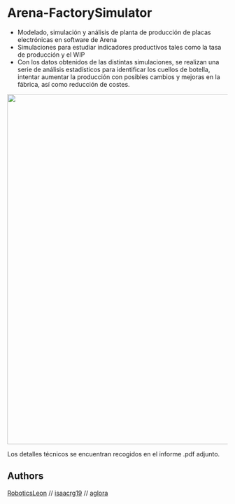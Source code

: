 # Arena-FactorySimulator
- Modelado, simulación y análisis de planta de producción de placas electrónicas en software de Arena
- Simulaciones para estudiar indicadores productivos tales como la tasa de producción y el WIP
- Con los datos obtenidos de las distintas simulaciones, se realizan una serie de análisis estadísticos para identificar los cuellos de botella, intentar aumentar la producción con posibles cambios y mejoras en la fábrica, así como reducción de costes.

<img src="https://github.com/aglora/Robot-Movil-Diferencial/blob/main/diff-robot.gif" width="800" />

Los detalles técnicos se encuentran recogidos en el informe .pdf adjunto.

## Authors
[RoboticsLeon](https://github.com/RoboticsLeon) //
[isaacrg19](https://github.com/isaacrg19) //
[aglora](https://github.com/aglora) 
